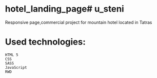 # hotel_landing_page# u_steni

Responsive page,commercial project for mountain hotel located in Tatras

# Used technologies:

    HTML 5
    CSS
    SASS
    JavaScript
    RWD
   
    


